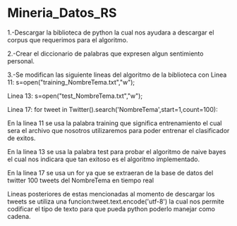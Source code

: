 # Mineria_Datos_RS

1.-Descargar la biblioteca de python la cual nos ayudara a descargar el corpus que requerimos para el algoritmo.

2.-Crear el diccionario de palabras que expresen algun sentimiento personal.

3.-Se modifican las siguiente lineas del algoritmo de la biblioteca con
Linea 11: s=open("training_NombreTema.txt","w");

Linea 13: s=open("test_NombreTema.txt","w");

Linea 17:	for tweet in Twitter().search('NombreTema',start=1,count=100):

En la linea 11 se usa la palabra training que significa entrenamiento el cual sera el archivo que nosotros utilizaremos para poder entrenar el clasificador de exitos.

En la linea 13 se usa la palabra test para probar el algoritmo de naive bayes el cual nos indicara que tan exitoso es el algoritmo implementado.

En la linea 17 se usa un for ya que se extraeran de la base de datos del twitter 100 tweets del NombreTema en tiempo real

Lineas posteriores de estas mencionadas al momento de descargar los tweets se utiliza una funcion:tweet.text.encode('utf-8') la cual nos permite codificar el tipo de texto para que pueda python poderlo manejar como cadena.


